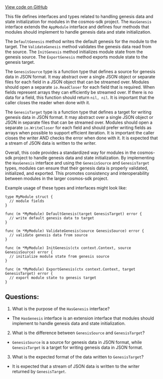[View code on GitHub](https://github.com/cosmos/cosmos-sdk/blob/main/core/appmodule/genesis.go)

This file defines interfaces and types related to handling genesis data and state initialization for modules in the cosmos-sdk project. The `HasGenesis` interface extends the `AppModule` interface and defines four methods that modules should implement to handle genesis data and state initialization. 

The `DefaultGenesis` method writes the default genesis for the module to the target. The `ValidateGenesis` method validates the genesis data read from the source. The `InitGenesis` method initializes module state from the genesis source. The `ExportGenesis` method exports module state to the genesis target. 

The `GenesisSource` type is a function type that defines a source for genesis data in JSON format. It may abstract over a single JSON object or separate files for each field in a JSON object that can be streamed over. Modules should open a separate `io.ReadCloser` for each field that is required. When fields represent arrays they can efficiently be streamed over. If there is no data for a field, this function should return `nil, nil`. It is important that the caller closes the reader when done with it.

The `GenesisTarget` type is a function type that defines a target for writing genesis data in JSON format. It may abstract over a single JSON object or JSON in separate files that can be streamed over. Modules should open a separate `io.WriteCloser` for each field and should prefer writing fields as arrays when possible to support efficient iteration. It is important the caller closes the writer AND checks the error when done with it. It is expected that a stream of JSON data is written to the writer.

Overall, this code provides a standardized way for modules in the cosmos-sdk project to handle genesis data and state initialization. By implementing the `HasGenesis` interface and using the `GenesisSource` and `GenesisTarget` types, modules can ensure that their genesis data is properly validated, initialized, and exported. This promotes consistency and interoperability between modules in the larger cosmos-sdk project. 

Example usage of these types and interfaces might look like:

```
type MyModule struct {
  // module fields
}

func (m *MyModule) DefaultGenesis(target GenesisTarget) error {
  // write default genesis data to target
}

func (m *MyModule) ValidateGenesis(source GenesisSource) error {
  // validate genesis data from source
}

func (m *MyModule) InitGenesis(ctx context.Context, source GenesisSource) error {
  // initialize module state from genesis source
}

func (m *MyModule) ExportGenesis(ctx context.Context, target GenesisTarget) error {
  // export module state to genesis target
}
```
## Questions: 
 1. What is the purpose of the `HasGenesis` interface?
- The `HasGenesis` interface is an extension interface that modules should implement to handle genesis data and state initialization.

2. What is the difference between `GenesisSource` and `GenesisTarget`?
- `GenesisSource` is a source for genesis data in JSON format, while `GenesisTarget` is a target for writing genesis data in JSON format.

3. What is the expected format of the data written to `GenesisTarget`?
- It is expected that a stream of JSON data is written to the writer returned by `GenesisTarget`.